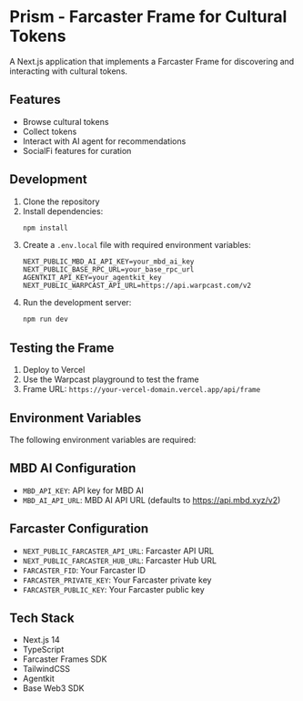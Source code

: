 # Prism - Farcaster Frame for Cultural Tokens

A Next.js application that implements a Farcaster Frame for discovering and interacting with cultural tokens.

## Features

- Browse cultural tokens
- Collect tokens
- Interact with AI agent for recommendations
- SocialFi features for curation

## Development

1. Clone the repository
2. Install dependencies:
   ```bash
   npm install
   ```
3. Create a `.env.local` file with required environment variables:
   ```
   NEXT_PUBLIC_MBD_AI_API_KEY=your_mbd_ai_key
   NEXT_PUBLIC_BASE_RPC_URL=your_base_rpc_url
   AGENTKIT_API_KEY=your_agentkit_key
   NEXT_PUBLIC_WARPCAST_API_URL=https://api.warpcast.com/v2
   ```
4. Run the development server:
   ```bash
   npm run dev
   ```

## Testing the Frame

1. Deploy to Vercel
2. Use the Warpcast playground to test the frame
3. Frame URL: `https://your-vercel-domain.vercel.app/api/frame`

## Environment Variables

The following environment variables are required:

## MBD AI Configuration
- `MBD_API_KEY`: API key for MBD AI
- `MBD_AI_API_URL`: MBD AI API URL (defaults to https://api.mbd.xyz/v2)

## Farcaster Configuration
- `NEXT_PUBLIC_FARCASTER_API_URL`: Farcaster API URL
- `NEXT_PUBLIC_FARCASTER_HUB_URL`: Farcaster Hub URL
- `FARCASTER_FID`: Your Farcaster ID
- `FARCASTER_PRIVATE_KEY`: Your Farcaster private key
- `FARCASTER_PUBLIC_KEY`: Your Farcaster public key

## Tech Stack

- Next.js 14
- TypeScript
- Farcaster Frames SDK
- TailwindCSS
- Agentkit
- Base Web3 SDK